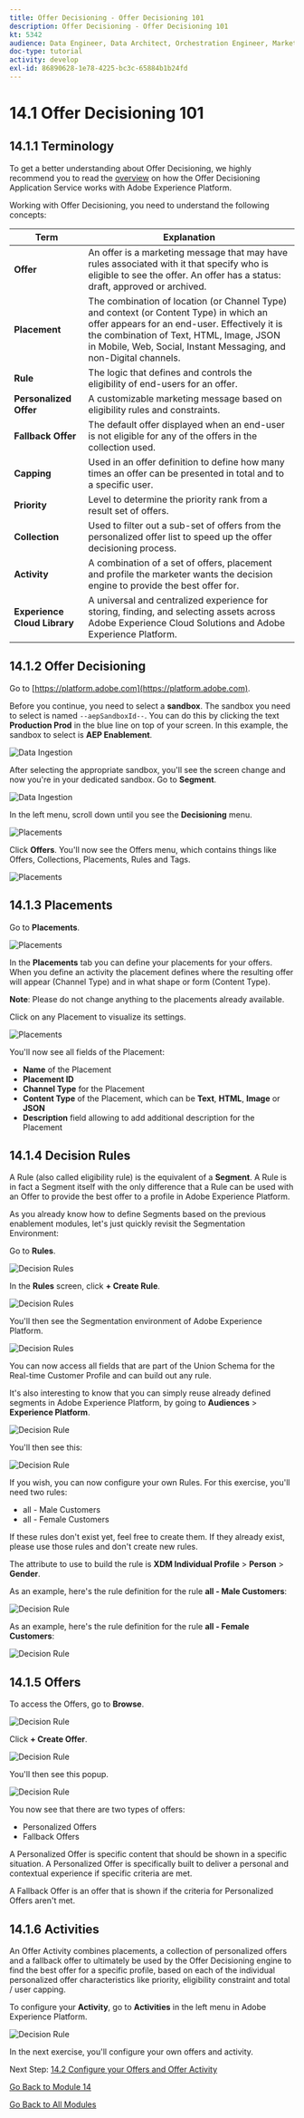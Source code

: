```yaml
---
title: Offer Decisioning - Offer Decisioning 101
description: Offer Decisioning - Offer Decisioning 101
kt: 5342
audience: Data Engineer, Data Architect, Orchestration Engineer, Marketer
doc-type: tutorial
activity: develop
exl-id: 86890628-1e78-4225-bc3c-65884b1b24fd
---
```

# 14.1 Offer Decisioning 101

## 14.1.1 Terminology

To get a better understanding about Offer Decisioning, we highly recommend you to read the [overview](https://experienceleague.adobe.com/docs/experience-platform/decisioning/home.html) on how the Offer Decisioning Application Service works with Adobe Experience Platform.

Working with Offer Decisioning, you need to understand the following concepts:

| Term                         | Explanation                                                                                                                                                                                                                                              |
| ---------------------------- | -------------------------------------------------------------------------------------------------------------------------------------------------------------------------------------------------------------------------------------------------------- |
| **Offer**                    | An offer is a marketing message that may have rules associated with it that specify who is eligible to see the offer. An offer has a status: draft, approved or archived.                                                                                |
| **Placement**                | The combination of location (or Channel Type) and context (or Content Type) in which an offer appears for an end-user. Effectively it is the combination of Text, HTML, Image, JSON in Mobile, Web, Social, Instant Messaging, and non-Digital channels. |
| **Rule**                     | The logic that defines and controls the eligibility of end-users for an offer.                                                                                                                                                                           |
| **Personalized Offer**       | A customizable marketing message based on eligibility rules and constraints.                                                                                                                                                                             |
| **Fallback Offer**           | The default offer displayed when an end-user is not eligible for any of the offers in the collection used.                                                                                                                                               |
| **Capping**                  | Used in an offer definition to define how many times an offer can be presented in total and to a specific user.                                                                                                                                          |
| **Priority**                 | Level to determine the priority rank from a result set of offers.                                                                                                                                                                                        |
| **Collection**               | Used to filter out a sub-set of offers from the personalized offer list to speed up the offer decisioning process.                                                                                                                                       |
| **Activity**                 | A combination of a set of offers, placement and profile the marketer wants the decision engine to provide the best offer for.                                                                                                                            |
| **Experience Cloud Library** | A universal and centralized experience for storing, finding, and selecting assets across Adobe Experience Cloud Solutions and Adobe Experience Platform.                                                                                                 |

## 14.1.2 Offer Decisioning

Go to [https://platform.adobe.com](https://platform.adobe.com).

Before you continue, you need to select a **sandbox**. The sandbox you need to select is named `--aepSandboxId--`. You can do this by clicking the text **Production Prod** in the blue line on top of your screen. In this example, the sandbox to select is **AEP Enablement**.

![Data Ingestion](./images/sb1.png)

After selecting the appropriate sandbox, you'll see the screen change and now you're in your dedicated sandbox. Go to **Segment**. 

![Data Ingestion](./images/sb2.png)

In the left menu, scroll down until you see the **Decisioning** menu.

![Placements](./images/homedec.png)

Click **Offers**. You'll now see the Offers menu, which contains things like Offers, Collections, Placements, Rules and Tags.

![Placements](./images/offers.png)

## 14.1.3 Placements

Go to **Placements**.

![Placements](./images/placements.png)

In the **Placements** tab you can define your placements for your offers. When you define an activity the placement defines where the resulting offer will appear (Channel Type) and in what shape or form (Content Type).

**Note**: Please do not change anything to the placements already available.

Click on any Placement to visualize its settings.

![Placements](./images/placement1.png)

You'll now see all fields of the Placement:

- **Name** of the Placement
- **Placement ID**
- **Channel Type** for the Placement
- **Content Type** of the Placement, which can be **Text**, **HTML**, **Image** or **JSON**
- **Description** field allowing to add additional description for the Placement

## 14.1.4 Decision Rules

A Rule (also called eligibility rule) is the equivalent of a **Segment**. A Rule is in fact a Segment itself with the only difference that a Rule can be used with an Offer to provide the best offer to a profile in Adobe Experience Platform.

As you already know how to define Segments based on the previous enablement modules, let's just quickly revisit the Segmentation Environment:

Go to **Rules**.

![Decision Rules](./images/rules.png)

In the **Rules** screen, click **+ Create Rule**.

![Decision Rules](./images/createrule.png)

You'll then see the Segmentation environment of Adobe Experience Platform.

![Decision Rules](./images/createrule1.png)

You can now access all fields that are part of the Union Schema for the Real-time Customer Profile and can build out any rule.

It's also interesting to know that you can simply reuse already defined segments in Adobe Experience Platform, by going to **Audiences** > **Experience Platform**.

![Decision Rule](./images/decisionruleaud.png)

You'll then see this:

![Decision Rule](./images/decisionruleaud1.png)

If you wish, you can now configure your own Rules. For this exercise, you'll need two rules:

- all - Male Customers
- all - Female Customers

If these rules don't exist yet, feel free to create them. If they already exist, please use those rules and don't create new rules.

The attribute to use to build the rule is **XDM Individual Profile** > **Person** > **Gender**.

As an example, here's the rule definition for the rule **all - Male Customers**:

![Decision Rule](./images/allmale.png)

As an example, here's the rule definition for the rule **all - Female Customers**:

![Decision Rule](./images/allfemale.png)

## 14.1.5 Offers

To access the Offers, go to **Browse**.

![Decision Rule](./images/offers1.png)

Click **+ Create Offer**.

![Decision Rule](./images/createoffer.png)

You'll then see this popup. 

![Decision Rule](./images/offers2.png)

You now see that there are two types of offers:

- Personalized Offers
- Fallback Offers

A Personalized Offer is specific content that should be shown in a specific situation. A Personalized Offer is specifically built to deliver a personal and contextual experience if specific criteria are met.

A Fallback Offer is an offer that is shown if the criteria for Personalized Offers aren't met. 

## 14.1.6 Activities

An Offer Activity combines placements, a collection of personalized offers and a fallback offer to ultimately be used by the Offer Decisioning engine to find the best offer for a specific profile, based on each of the individual personalized offer characteristics like priority, eligibility constraint and total / user capping.

To configure your **Activity**, go to **Activities** in the left menu in Adobe Experience Platform.

![Decision Rule](./images/activity.png)

In the next exercise, you'll configure your own offers and activity.

Next Step: [14.2 Configure your Offers and Offer Activity](./ex2.md)

[Go Back to Module 14](./offer-decisioning.md)

[Go Back to All Modules](./../../overview.md)
